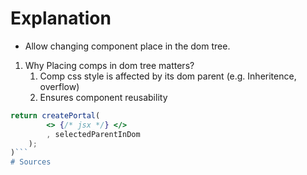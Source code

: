 # Explanation
- Allow changing component place in the dom tree.
1. Why Placing comps in dom tree matters?
	1. Comp css style is affected by its dom parent (e.g. Inheritence, overflow)
	2. Ensures component reusability
```jsx
return createPortal(
		<> {/* jsx */} </>
		, selectedParentInDom
	);
)```
# Sources
